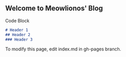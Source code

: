 ## Welcome to Meowlionos' Blog

Code Block

```markdown
# Header 1
## Header 2
### Header 3
```

To modify this page, edit index.md in gh-pages branch.
